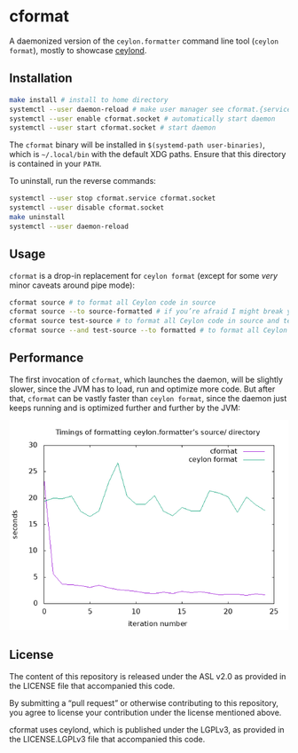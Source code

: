 cformat
=======

A daemonized version of the `ceylon.formatter` command line tool (`ceylon format`),
mostly to showcase [ceylond].

[ceylond]: https://github.com/lucaswerkmeister/ceylond

Installation
------------

```sh
make install # install to home directory
systemctl --user daemon-reload # make user manager see cformat.{service,socket} units
systemctl --user enable cformat.socket # automatically start daemon
systemctl --user start cformat.socket # start daemon
```

The `cformat` binary will be installed in `$(systemd-path user-binaries)`,
which is `~/.local/bin` with the default XDG paths.
Ensure that this directory is contained in your `PATH`.

To uninstall, run the reverse commands:
```sh
systemctl --user stop cformat.service cformat.socket
systemctl --user disable cformat.socket
make uninstall
systemctl --user daemon-reload
```

Usage
-----

`cformat` is a drop-in replacement for `ceylon format` (except for some *very* minor caveats around pipe mode):

```sh
cformat source # to format all Ceylon code in source
cformat source --to source-formatted # if you’re afraid I might break your code – directory structure is preserved
cformat source test-source # to format all Ceylon code in source and test-source
cformat source --and test-source --to formatted # to format all Ceylon code in source and test-source into formatted
```

Performance
-----------

The first invocation of `cformat`, which launches the daemon, will be slightly slower,
since the JVM has to load, run and optimize more code.
But after that, `cformat` can be vastly faster than `ceylon format`,
since the daemon just keeps running and is optimized further and further by the JVM:

![](https://github.com/lucaswerkmeister/cformat/blob/master/benchmark/iterations-25.png)

License
-------

The content of this repository is released under the ASL v2.0
as provided in the LICENSE file that accompanied this code.

By submitting a “pull request” or otherwise contributing to 
this repository, you agree to license your contribution under 
the license mentioned above.

cformat uses ceylond, which is published under the LGPLv3,
as provided in the LICENSE.LGPLv3 file that accompanied this code.
